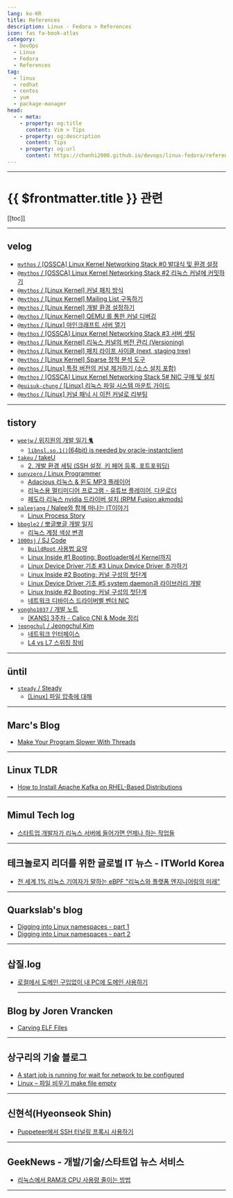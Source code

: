 ```yaml
---
lang: ko-KR
title: References
description: Linux - Fedora > References
icon: fas fa-book-atlas
category:
  - DevOps
  - Linux
  - Fedora
  - References
tag: 
  - linux
  - redhat
  - centos
  - yum
  - package-manager
head:
  - - meta:
    - property: og:title
      content: Vim > Tips
    - property: og:description
      content: Tips
    - property: og:url
      content: https://chanhi2000.github.io/devops/linux-fedora/references.html
---
```

---

# {{ $frontmatter.title }} 관련

[[toc]]

---

## <FontIcon icon="iconfont icon-velog"/>velog

- [`mythos` / \[OSSCA\] Linux Kernel Networking Stack #0 발대식 및 환경 설정](https://velog.io/@mythos/OSSCA-Linux-Kernel-Networking-Stack-0-%EB%B0%9C%EB%8C%80%EC%8B%9D-%EB%B0%8F-%EC%A4%80%EB%B9%84%EC%82%AC%ED%95%AD)
- [`@mythos` / \[OSSCA\] Linux Kernel Networking Stack #2 리눅스 커널에 커밋하기](https://velog.io/@mythos/OSSCA-Linux-Kernel-Networking-Stack-2-%EB%A6%AC%EB%88%85%EC%8A%A4-%EC%BB%A4%EB%84%90%EC%97%90-%EC%BB%A4%EB%B0%8B%ED%95%98%EA%B8%B0)
- [`@mythos` / \[Linux Kernel\] 커널 패치 방식](https://velog.io/@mythos/Linux-Kernel-%EC%BB%A4%EB%84%90-%ED%8C%A8%EC%B9%98-%EB%B0%A9%EC%8B%9D)
- [`@mythos` / \[Linux Kernel\] Mailing List 구독하기](https://velog.io/@mythos/Linux-Kernel-Mailing-List-%EA%B5%AC%EB%8F%85%ED%95%98%EA%B8%B0)
- [`@mythos` / \[Linux Kernel\] 개발 환경 설정하기](https://velog.io/@mythos/Linux-Kernel-%EA%B0%9C%EB%B0%9C-%ED%99%98%EA%B2%BD-%EC%84%A4%EC%A0%95%ED%95%98%EA%B8%B0)
- [`@mythos` / [Linux Kernel] QEMU 를 통한 커널 디버깅](https://velog.io/@mythos/Linux-Kernel-QEMU-%EB%A5%BC-%ED%86%B5%ED%95%9C-%EC%BB%A4%EB%84%90-%EB%94%94%EB%B2%84%EA%B9%85)
- [`@mythos` / \[Linux\] 마인크래프트 서버 열기](https://velog.io/@mythos/Linux-%EB%A7%88%EC%9D%B8%ED%81%AC%EB%9E%98%ED%94%84%ED%8A%B8-%EC%84%9C%EB%B2%84-%EC%97%B4%EA%B8%B0)
- [`@mythos` / \[OSSCA\] Linux Kernel Networking Stack #3 서버 셋팅](https://velog.io/@mythos/OSSCA-Linux-Kernel-Networking-Stack-3-%EC%84%9C%EB%B2%84-%EC%85%8B%ED%8C%85)
- [`@mythos` / \[Linux Kernel\] 리눅스 커널의 버전 관리 (Versioning)](https://velog.io/@mythos/Linux-Kernel-%EB%A6%AC%EB%88%85%EC%8A%A4-%EC%BB%A4%EB%84%90%EC%9D%98-%EB%B2%84%EC%A0%84-%EA%B4%80%EB%A6%AC-Versioning)
- [`@mythos` / \[Linux Kernel\] 패치 라이프 사이클 (next, staging tree)](https://velog.io/@mythos/Linux-Kernel-%ED%8C%A8%EC%B9%98-%EB%9D%BC%EC%9D%B4%ED%94%84-%EC%82%AC%EC%9D%B4%ED%81%B4)
- [`@mythos` / \[Linux Kernel\] Sparse 정적 분석 도구](https://velog.io/@mythos/Linux-Kernel-Sparse-%EC%A0%95%EC%A0%81-%EB%B6%84%EC%84%9D-%EB%8F%84%EA%B5%AC)
- [`@mythos` / \[Linux\] 특정 버전의 커널 제거하기 (소스 설치 포함)](https://velog.io/@mythos/Fedora-%ED%8A%B9%EC%A0%95-%EB%B2%84%EC%A0%84%EC%9D%98-%EC%BB%A4%EB%84%90-%EC%A0%9C%EA%B1%B0%ED%95%98%EA%B8%B0-%EC%86%8C%EC%8A%A4-%EC%84%A4%EC%B9%98-%ED%8F%AC%ED%95%A8)
- [`@mythos` / \[OSSCA\] Linux Kernel Networking Stack 5# NIC 구매 및 설치](https://velog.io/@mythos/OSSCA-Linux-Kernel-Networking-Stack-5-NIC-%EA%B5%AC%EB%A7%A4-%EB%B0%8F-%EC%84%A4%EC%B9%98)
- [`@euisuk-chung` / \[Linux\] 리눅스 파일 시스템 마운트 가이드](https://velog.io/@euisuk-chung/Linux-%EB%A6%AC%EB%88%85%EC%8A%A4-%ED%8C%8C%EC%9D%BC-%EC%8B%9C%EC%8A%A4%ED%85%9C-%EB%A7%88%EC%9A%B4%ED%8A%B8-%EA%B0%80%EC%9D%B4%EB%93%9C)
- [`@mythos` / \[Linux\] 커널 패닉 시 이전 커널로 리부팅](https://velog.io/@mythos/Linux-%EC%BB%A4%EB%84%90-%ED%8C%A8%EB%8B%89-%EC%8B%9C-%EC%9D%B4%EC%A0%84-%EC%BB%A4%EB%84%90%EB%A1%9C-%EB%A6%AC%EB%B6%80%ED%8C%85)

<!-- END: velog.io -->

---

## tistory

- [`weejw` / 위지원의 개발 일기 🐈](https://weejw.tistory.com/m/)
  - [`libnsl.so.1()`(64bit) is needed by oracle-instantclient](https://weejw.tistory.com/m/617)
  <!-- END: weejw -->
- [`takeu` / takeU](https://takeu.tistory.com/m/)
  - [2. 개발 환경 세팅 (SSH 설정, 키 페어 등록, 포트포워딩)](https://takeu.tistory.com/m/395)
  <!-- END: takeu -->
- [`sunyzero` / Linux Programmer](https://sunyzero.tistory.com/m/)
  - [Adacious 리눅스 & 윈도 MP3 플레이어](https://sunyzero.tistory.com/m/297)
  - [리눅스용 멀티미디어 프로그램 - 유튜브 플레이어, 다운로더](http://sunyzero.tistory.com/m/300)
  - [페도라 리눅스 nvidia 드라이버 설치 (RPM Fusion akmods)](http://sunyzero.tistory.com/m/304)
  <!-- END: sunyzero -->
- [`naleejang` / Nalee와 함께 떠나는 IT이야기](https://naleejang.tistory.com/m/)
  - [Linux Process Story](https://naleejang.tistory.com/m/276)
  <!-- END: naleejang -->
- [`bbogle2` / 뽀글뽀글 개발 일지](https://bbogle2.tistory.com/m/)
  - [리눅스 계정 색상 변경](https://bbogle2.tistory.com/m/entry/%EB%A6%AC%EB%88%85%EC%8A%A4-%EA%B3%84%EC%A0%95-%EC%83%89%EC%83%81-%EB%B3%80%EA%B2%BD)
  <!-- END: bbogle2 -->
- [`1000sj` / SJ Code](https://1000sj.tistory.com/m/)
  - [`BuildRoot` 사용법 요약](https://1000sj.tistory.com/m/379)
  - [Linux Inside #1 Booting: Bootloader에서 Kernel까지](https://1000sj.tistory.com/m/385)
  - [Linux Device Driver 기초 #3 Linux Device Driver 추가하기](https://1000sj.tistory.com/m/396)
  - [Linux Inside #2 Booting: 커널 구성의 첫단계](https://1000sj.tistory.com/m/399)
  - [Linux Device Driver 기초 #5 system daemon과 라이브러리 개발](https://1000sj.tistory.com/m/398)
  - [Linux Inside #2 Booting: 커널 구성의 첫단계](https://1000sj.tistory.com/m/399)
  - [네트워크 디바이스 드라이버별 벤더 NIC](https://1000sj.tistory.com/m/427)
  <!-- END: 1000sj -->
- [`yongho1037` / 개발 노트](https://yongho1037.tistory.com/m/)
  - [\[KANS\] 3주차 - Calico CNI & Mode 정리](https://yongho1037.tistory.com/m/843)
  <!-- END: yongho1037 -->
- [`jeongchul` / Jeongchul Kim](https://jeongchul.tistory.com/m/)
  - [네트워크 인터페이스](https://jeongchul.tistory.com/m/803)
  - [L4 vs L7 스위칭 장비](https://jeongchul.tistory.com/m/808)
  <!-- END: jeongchul -->
<!-- END: tistory.com -->

---

## üntil

- [`steady` / Steady](https://until.blog/@steady)
  - [\[Linux\] 파일 압축에 대해](https://until.blog/@steady/-linux--%ED%8C%8C%EC%9D%BC-%EC%95%95%EC%B6%95%EC%97%90-%EB%8C%80%ED%95%B4)
  <!-- END: steady -->
<!-- END: until.blog -->

---

## Marc's Blog

- [Make Your Program Slower With Threads](https://brooker.co.za/blog/2014/12/06/random.html)

---

## Linux TLDR

- [How to Install Apache Kafka on RHEL-Based Distributions](https://linuxtldr.com/installing-apache-kafka/)

---

## Mimul Tech log

- [스타트업 개발자가 리눅스 서버에 들어가면 언제나 하는 작업들](https://www.mimul.com/blog/linux-server-operations/)

---

## 테크놀로지 리더를 위한 글로벌 IT 뉴스 - ITWorld Korea

- [전 세계 1% 리눅스 기여자가 말하는 eBPF "리눅스와 플랫폼 엔지니어링의 미래"](https://itworld.co.kr/news/342710)

---

## Quarkslab's blog

- [Digging into Linux namespaces - part 1](https://blog.quarkslab.com/digging-into-linux-namespaces-part-1.html)
- [Digging into Linux namespaces - part 2](https://blog.quarkslab.com/digging-into-linux-namespaces-part-2.html)

---

## 삽질.log

- [로컬에서 도메인 구입없이 내 PC에 도메인 사용하기](https://bum752.github.io/posts/%EB%82%B4-PC%EC%97%90-%EB%8F%84%EB%A9%94%EC%9D%B8-%EC%82%AC%EC%9A%A9%ED%95%98%EA%B8%B0/)

  ---

## Blog by Joren Vrancken

- [Carving ELF Files](https://blog.nietaanraken.nl/posts/elf-file-size/)

---

## 상구리의 기술 블로그

- [A start job is running for wait for network to be configured](https://skyer9.pe.kr/wordpress/?p=9331)
- [Linux – 파일 비우기 make file empty](https://skyer9.pe.kr/wordpress/?p=9552)

<!-- END: skyer9.pe.kr -->

---

## 신현석(Hyeonseok Shin)

- [Puppeteer에서 SSH 터널링 프록시 사용하기](https://hyeonseok.com/blog/923)

<!-- END: hyeonseok.com -->

---

## GeekNews - 개발/기술/스타트업 뉴스 서비스

- [리눅스에서 RAM과 CPU 사용량 줄이는 방법](https://news.hada.io/topic?id=20867)

<!-- END: news.hada.io -->

---


<TagLinks />